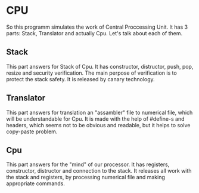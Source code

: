 # CPU
So this programm simulates the work of Central Proccessing Unit. It has 3 parts: Stack, Translator and actually Cpu.
Let's talk about each of them.
## Stack
This part answers for Stack of Cpu. It has constructor, distructor, push, pop, resize and security verification. The main perpose of verification is to protect the stack safety. It is released by canary technology.
## Translator
This part answers for translation an "assambler" file to numerical file, which will be understandable for Cpu. It is made with the help of #define-s and headers, which seems not to be obvious and readable, but it helps to solve copy-paste problem.
## Cpu
This part answers for the "mind" of our processor. It has registers, constructor, distructor and connection to the stack. It releases all work with the stack and registers, by processing numerical file and making appropriate commands.
